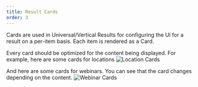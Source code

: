 ```yaml
---
title: Result Cards
order: 3
---
```


Cards are used in Universal/Vertical Results for configuring the UI for a result on a per-item basis. Each
item is rendered as a Card.

Every card should be optimized for the content being displayed. For example, here are some cards for locations
![Location Cards](/img/docs/result-cards.png)

And here are some cards for webinars. You can see that the card changes depending on the content.
![Webinar Cards](/img/docs/result-cards-webinars.png)
